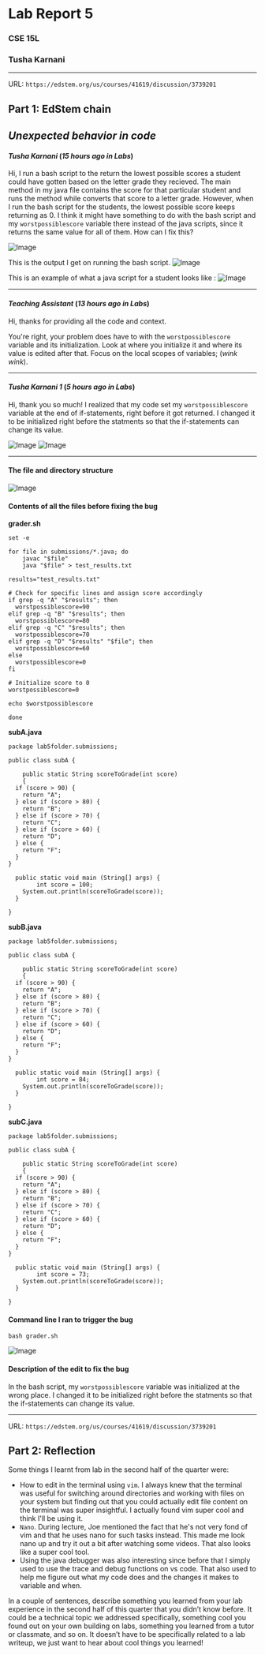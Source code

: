 # Lab Report 5
### CSE 15L
### Tusha Karnani

---

URL: `https://edstem.org/us/courses/41619/discussion/3739201`

## **Part 1: EdStem chain**

## *Unexpected behavior in code*

#### *Tusha Karnani* (_15 hours ago in Labs_)

Hi, I run a bash script to the return the lowest possible scores a student could have gotten based on the letter grade they recieved. 
The main method in my java file contains the score for that particular student and runs the method while converts that score to a letter grade.
However, when I run the bash script for the students, the lowest possible score keeps returning as 0. 
I think it might have something to do with the bash script and my `worstpossiblescore` variable there instead of the java scripts, since it returns the same value for all of them.
How can I fix this?

![Image](56.png)

This is the output I get on running the bash script.
![Image](52.png)

This is an example of what a java script for a student looks like :
![Image](54.png)

---

#### *Teaching Assistant* (_13 hours ago in Labs_)

Hi, thanks for providing all the code and context.

You're right, your problem does have to with the `worstpossiblescore` variable and its initialization. Look at where you initialize it and where its value is edited after that. Focus on the local scopes of variables; (_wink wink_).

---

#### *Tusha Karnani 1* (_5 hours ago in Labs_)

Hi, thank you so much!
I realized that my code set my `worstpossiblescore` variable at the end of if-statements, right before it got returned.
I changed it to be initialized right before the statments so that the if-statements can change its value.

![Image](55.png)
![Image](57.png)


---


#### The file and directory structure

![Image](53.png)

#### Contents of all the files before fixing the bug

**grader.sh**

```
set -e

for file in submissions/*.java; do
    javac "$file"
    java "$file" > test_results.txt

results="test_results.txt"

# Check for specific lines and assign score accordingly
if grep -q "A" "$results"; then
  worstpossiblescore=90
elif grep -q "B" "$results"; then
  worstpossiblescore=80
elif grep -q "C" "$results"; then
  worstpossiblescore=70
elif grep -q "D" "$results" "$file"; then
  worstpossiblescore=60
else
  worstpossiblescore=0
fi

# Initialize score to 0
worstpossiblescore=0

echo $worstpossiblescore

done
```

**subA.java**

```
package lab5folder.submissions;

public class subA {

    public static String scoreToGrade(int score)
    {
  if (score > 90) {
    return "A";
  } else if (score > 80) {
    return "B";
  } else if (score > 70) {
    return "C";
  } else if (score > 60) {
    return "D";
  } else {
    return "F";
  }
}

  public static void main (String[] args) {
        int score = 100;
    System.out.println(scoreToGrade(score));
  }

}
```

**subB.java**

```
package lab5folder.submissions;

public class subA {

    public static String scoreToGrade(int score)
    {
  if (score > 90) {
    return "A";
  } else if (score > 80) {
    return "B";
  } else if (score > 70) {
    return "C";
  } else if (score > 60) {
    return "D";
  } else {
    return "F";
  }
}

  public static void main (String[] args) {
        int score = 84;
    System.out.println(scoreToGrade(score));
  }

}
```

**subC.java**

```
package lab5folder.submissions;

public class subA {

    public static String scoreToGrade(int score)
    {
  if (score > 90) {
    return "A";
  } else if (score > 80) {
    return "B";
  } else if (score > 70) {
    return "C";
  } else if (score > 60) {
    return "D";
  } else {
    return "F";
  }
}

  public static void main (String[] args) {
        int score = 73;
    System.out.println(scoreToGrade(score));
  }

}
```

#### Command line I ran to trigger the bug

`bash grader.sh`

![Image](52.png)

#### Description of the edit to fix the bug

In the bash script, my `worstpossiblescore` variable was initialized at the wrong place.
I changed it to be initialized right before the statments so that the if-statements can change its value.


---

URL: `https://edstem.org/us/courses/41619/discussion/3739201`

## **Part 2: Reflection**

Some things I learnt from lab in the second half of the quarter were:

- How to edit in the terminal using `vim`. I always knew that the terminal was useful for switching around directories and working with files on your system but finding out that you could actually edit file content on the terminal was super insightful. I actually found vim super cool and think I'll be using it.
- `Nano`. During lecture, Joe mentioned the fact that he's not very fond of vim and that he uses nano for such tasks instead. This made me look nano up and try it out a bit after watching some videos. That also looks like a super cool tool.
- Using the java debugger was also interesting since before that I simply used to use the trace and debug functions on vs code. That also used to help me figure out what my code does and the changes it makes to variable and when.

In a couple of sentences, describe something you learned from your lab experience in the second half of this quarter that you didn’t know before. It could be a technical topic we addressed specifically, something cool you found out on your own building on labs, something you learned from a tutor or classmate, and so on. It doesn’t have to be specifically related to a lab writeup, we just want to hear about cool things you learned!

